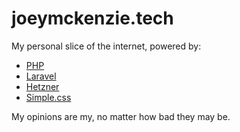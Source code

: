 # joeymckenzie.tech

My personal slice of the internet, powered by:

- [PHP](https://www.php.net/)
- [Laravel](https://laravel.com/)
- [Hetzner](https://www.hetzner.com/)
- [Simple.css](https://simplecss.org/)

My opinions are my, no matter how bad they may be.
